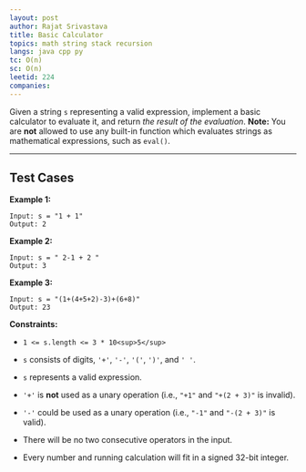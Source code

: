 ```yaml
---
layout: post
author: Rajat Srivastava
title: Basic Calculator
topics: math string stack recursion
langs: java cpp py
tc: O(n)
sc: O(n)
leetid: 224
companies:
---
```

Given a string `s` representing a valid expression, implement a basic calculator to evaluate it, and return *the result of the evaluation*.
**Note:** You are **not** allowed to use any built-in function which evaluates strings as mathematical expressions, such as `eval()`.
 
---
## Test Cases
**Example 1:**
```
Input: s = "1 + 1"
Output: 2
```
**Example 2:**
```
Input: s = " 2-1 + 2 "
Output: 3
```
**Example 3:**
```
Input: s = "(1+(4+5+2)-3)+(6+8)"
Output: 23
```
 
**Constraints:**
	
* `1 <= s.length <= 3 * 10<sup>5</sup>`
	
* `s` consists of digits, `'+'`, `'-'`, `'('`, `')'`, and `' '`.
	
* `s` represents a valid expression.
	
* `'+'` is **not** used as a unary operation (i.e., `"+1"` and `"+(2 + 3)"` is invalid).
	
* `'-'` could be used as a unary operation (i.e., `"-1"` and `"-(2 + 3)"` is valid).
	
* There will be no two consecutive operators in the input.
	
* Every number and running calculation will fit in a signed 32-bit integer.

        